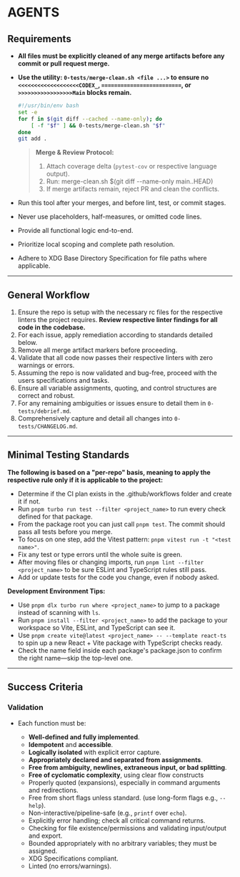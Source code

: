 # AGENTS

## Requirements

- **All files must be explicitly cleaned of any merge artifacts before any commit or pull request merge.**
- **Use the utility: `0-tests/merge-clean.sh <file ...>` to ensure no `<<<<<<<<<<<<<<<<<<<CODEX_`, `=========================`, or `>>>>>>>>>>>>>>>>>Main` blocks remain.**

  ```bash
  #!/usr/bin/env bash
  set -e
  for f in $(git diff --cached --name-only); do
      [ -f "$f" ] && 0-tests/merge-clean.sh "$f"
  done
  git add .
  ```
  >**Merge & Review Protocol:**
  >
  >1. Attach coverage delta (`pytest-cov` or respective language output).
  >2. Run: merge-clean.sh $(git diff --name-only main..HEAD)
  >3. If merge artifacts remain, reject PR and clean the conflicts.

- Run this tool after your merges, and before lint, test, or commit stages.
- Never use placeholders, half-measures, or omitted code lines.
- Provide all functional logic end-to-end.
- Prioritize local scoping and complete path resolution.
- Adhere to XDG Base Directory Specification for file paths where applicable.

---

## General Workflow

1. Ensure the repo is setup with the necessary rc files for the respective linters the project requires. **Review respective linter findings for all code in the codebase.**
2. For each issue, apply remediation according to standards detailed below.
3. Remove all merge artifact markers before proceeding.
4. Validate that all code now passes their respective linters with zero warnings or errors.
5. Assuming the repo is now validated and bug-free, proceed with the users specifications and tasks.
6. Ensure all variable assignments, quoting, and control structures are correct and robust.
7. For any remaining ambiguities or issues ensure to detail them in `0-tests/debrief.md`.
8. Comprehensively capture and detail all changes into `0-tests/CHANGELOG.md`.

---

## Minimal Testing Standards

**The following is based on a "**per-repo**" basis, meaning to apply the respective rule only if it is applicable to the project:**

  * Determine if the CI plan exists in the .github/workflows folder and create it if not.
  * Run `pnpm turbo run test --filter <project_name>` to run every check defined for that package.
  * From the package root you can just call `pnpm test`. The commit should pass all tests before you merge.
  * To focus on one step, add the Vitest pattern: `pnpm vitest run -t "<test name>"`.
  * Fix any test or type errors until the whole suite is green.
  * After moving files or changing imports, run `pnpm lint --filter <project_name>` to be sure ESLint and TypeScript rules still pass.
  * Add or update tests for the code you change, even if nobody asked.

**Development Environment Tips:**

  * Use `pnpm dlx turbo run where <project_name>` to jump to a package instead of scanning with `ls`.
  * Run `pnpm install --filter <project_name>` to add the package to your workspace so Vite, ESLint, and TypeScript can see it.
  * Use `pnpm create vite@latest <project_name> -- --template react-ts` to spin up a new React + Vite package with TypeScript checks ready.
  * Check the name field inside each package's package.json to confirm the right name—skip the top-level one.

---

## Success Criteria

### Validation
* Each function must be:

  * **Well-defined and fully implemented**.
  * **Idempotent** and **accessible**.
  * **Logically isolated** with explicit error capture.
  * **Appropriately declared and separated from assignments**.
  * **Free from ambiguity, newlines, extraneous input, or bad splitting**.
  * **Free of cyclomatic complexity**, using clear flow constructs
  * Properly quoted (expansions), especially in command arguments and redirections.
  * Free from short flags unless standard. (use long-form flags e.g., `--help`).
  * Non-interactive/pipeline-safe (e.g., `printf` over `echo`).
  * Explicitly error handling; check all critical command returns.
  * Checking for file existence/permissions and validating input/output and export.
  * Bounded appropriately with no arbitrary variables; they must be assigned.
  * XDG Specifications compliant.
  * Linted (no errors/warnings).
